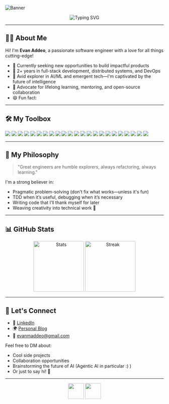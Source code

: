 <!-- Header Banner (custom image or simple emoji greeting) -->
![Banner](https://capsule-render.vercel.app/api?type=waving&color=0:1D976C,100:93F9B9&height=200&section=header&text=Hi,%20I'm%20Evan%20Addeo!&fontSize=40&fontColor=fff)

<p align="center">
  <img src="https://readme-typing-svg.demolab.com?font=Fira+Code&size=32&duration=2800&pause=800&color=1D976C&width=435&lines=Full-stack+Developer;AI+%26+ML+Enthusiast;Cloud+Architect;Open+Source+Advocate;Continuous+Learner" alt="Typing SVG" />
</p>

---

## 👨‍💻 About Me

Hi! I'm **Evan Addeo**, a passionate software engineer with a love for all things cutting-edge!  
- 🏢 Currently seeking new opportunities to build impactful products
- 🚀 2+ years in full-stack development, distributed systems, and DevOps
- 🤖 Avid explorer in AI/ML and emergent tech—I'm captivated by the future of intelligence
- 🧠 Advocate for lifelong learning, mentoring, and open-source collaboration
- 😄 Fun fact: 

---

## 🛠️ My Toolbox

<p align="left">
  <!-- Programming Languages -->
  <img src="https://img.shields.io/badge/Python-3776AB?style=for-the-badge&logo=python&logoColor=white"/>
  <img src="https://img.shields.io/badge/TypeScript-007ACC?style=for-the-badge&logo=typescript&logoColor=white"/>
  <img src="https://img.shields.io/badge/Go-00ADD8?style=for-the-badge&logo=go&logoColor=white"/>
  <img src="https://img.shields.io/badge/Java-ED8B00?style=for-the-badge&logo=java&logoColor=white"/>
  <img src="https://img.shields.io/badge/JavaScript-F7DF1E?style=for-the-badge&logo=javascript&logoColor=black"/>
  <img src="https://img.shields.io/badge/Rust-000000?style=for-the-badge&logo=rust&logoColor=white"/>
  <!-- Frameworks -->
  <img src="https://img.shields.io/badge/React-20232A?style=for-the-badge&logo=react&logoColor=61DAFB"/>
  <img src="https://img.shields.io/badge/Next.js-000000?style=for-the-badge&logo=next.js&logoColor=white"/>
  <img src="https://img.shields.io/badge/Node.js-339933?style=for-the-badge&logo=nodedotjs&logoColor=white"/>
  <img src="https://img.shields.io/badge/FastAPI-009688?style=for-the-badge&logo=fastapi&logoColor=white"/>
  <img src="https://img.shields.io/badge/TensorFlow-FF6F00?style=for-the-badge&logo=tensorflow&logoColor=white"/>
  <img src="https://img.shields.io/badge/PyTorch-EE4C2C?style=for-the-badge&logo=pytorch&logoColor=white"/>
  <!-- DevOps/Cloud -->
  <img src="https://img.shields.io/badge/Docker-2496ED?style=for-the-badge&logo=docker&logoColor=white"/>
  <img src="https://img.shields.io/badge/Kubernetes-326CE5?style=for-the-badge&logo=kubernetes&logoColor=white"/>
  <img src="https://img.shields.io/badge/AWS-232F3E?style=for-the-badge&logo=amazonaws&logoColor=white"/>
  <img src="https://img.shields.io/badge/GCP-4285F4?style=for-the-badge&logo=googlecloud&logoColor=white"/>
  <img src="https://img.shields.io/badge/GitHub_Actions-2088FF?style=for-the-badge&logo=github-actions&logoColor=white"/>
  <img src="https://img.shields.io/badge/CI/CD-222222?style=for-the-badge&logo=CircleCI&logoColor=white"/>
  <!-- Databases -->
  <img src="https://img.shields.io/badge/PostgreSQL-336791?style=for-the-badge&logo=postgresql&logoColor=white"/>
  <img src="https://img.shields.io/badge/MongoDB-4EA94B?style=for-the-badge&logo=mongodb&logoColor=white"/>
  <!-- Others -->
  <img src="https://img.shields.io/badge/Linux-FCC624?style=for-the-badge&logo=linux&logoColor=black"/>
  <img src="https://img.shields.io/badge/GraphQL-E10098?style=for-the-badge&logo=graphql&logoColor=white"/>
  <img src="https://img.shields.io/badge/Redis-DC382D?style=for-the-badge&logo=redis&logoColor=white"/>
</p>

---

## 🧭 My Philosophy

> "Great engineers are humble explorers, always refactoring, always learning."

I'm a strong believer in:
- Pragmatic problem-solving (don’t fix what works—unless it's fun)
- TDD when it’s useful, debugging when it’s necessary
- Writing code that I’ll thank myself for later
- Weaving creativity into technical work 🌈

---

## 📊 GitHub Stats

<p align="center">
  <img src="https://github-readme-stats.vercel.app/api?username=evanaddeo&show_icons=true&theme=radical&hide_rank=true" alt="Stats" height="160"/>
  <img src="https://github-readme-streak-stats.herokuapp.com/?user=evanaddeo&theme=radical" alt="Streak" height="160"/>
</p>

---

## 🤝 Let's Connect

- 📝 [LinkedIn]([https://www.linkedin.com/in/yourusername](https://www.linkedin.com/in/evanaddeo/))
- 🌍 [Personal Blog]()
- 📧 evanmaddeo@gmail.com

Feel free to DM about:
- Cool side projects
- Collaboration opportunities
- Brainstorming the future of AI (Agentic AI in particular :) )
- Or just to say hi! 👋

---

<!-- Footer emoji flare -->
<p align="center">
  <img src="https://media.giphy.com/media/3ohs4BSacFKI7A717y/giphy.gif" height="50" /> <img src="https://media.giphy.com/media/xT9IgG50Fb7Mi0prBC/giphy.gif" height="50" />
</p>
